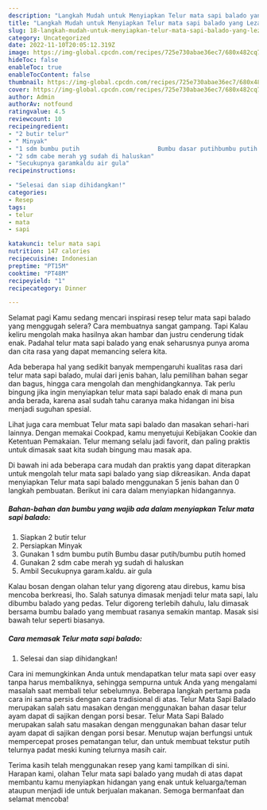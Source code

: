 ```yaml
---
description: "Langkah Mudah untuk Menyiapkan Telur mata sapi balado yang Lezat Sekali, Buat Buka Puasa Bisa Manjain Lidah"
title: "Langkah Mudah untuk Menyiapkan Telur mata sapi balado yang Lezat Sekali, Buat Buka Puasa Bisa Manjain Lidah"
slug: 18-langkah-mudah-untuk-menyiapkan-telur-mata-sapi-balado-yang-lezat-sekali-buat-buka-puasa-bisa-manjain-lidah
category: Uncategorized
date: 2022-11-10T20:05:12.319Z
image: https://img-global.cpcdn.com/recipes/725e730abae36ec7/680x482cq70/telur-mata-sapi-balado-foto-resep-utama.jpg
hideToc: false
enableToc: true
enableTocContent: false
thumbnail: https://img-global.cpcdn.com/recipes/725e730abae36ec7/680x482cq70/telur-mata-sapi-balado-foto-resep-utama.jpg
cover: https://img-global.cpcdn.com/recipes/725e730abae36ec7/680x482cq70/telur-mata-sapi-balado-foto-resep-utama.jpg
author: Admin
authorAv: notfound
ratingvalue: 4.5
reviewcount: 10
recipeingredient:
- "2 butir telur"
- " Minyak"
- "1 sdm bumbu putih                      Bumbu dasar putihbumbu putih homed"
- "2 sdm cabe merah yg sudah di haluskan"
- "Secukupnya garamkaldu air gula"
recipeinstructions:

- "Selesai dan siap dihidangkan!"
categories:
- Resep
tags:
- telur
- mata
- sapi

katakunci: telur mata sapi 
nutrition: 147 calories
recipecuisine: Indonesian
preptime: "PT15M"
cooktime: "PT48M"
recipeyield: "1"
recipecategory: Dinner

---
```



Selamat pagi Kamu sedang mencari inspirasi resep telur mata sapi balado yang menggugah selera? Cara membuatnya sangat gampang. Tapi Kalau keliru mengolah maka hasilnya akan hambar dan justru cenderung tidak enak. Padahal telur mata sapi balado yang enak seharusnya punya aroma dan cita rasa yang dapat memancing selera kita.


Ada beberapa hal yang sedikit banyak mempengaruhi kualitas rasa dari telur mata sapi balado, mulai dari jenis bahan, lalu pemilihan bahan segar dan bagus, hingga cara mengolah dan menghidangkannya. Tak perlu bingung jika ingin menyiapkan telur mata sapi balado enak di mana pun anda berada, karena asal sudah tahu caranya maka hidangan ini bisa menjadi suguhan spesial.

Lihat juga cara membuat Telur mata sapi balado dan masakan sehari-hari lainnya. Dengan memakai Cookpad, kamu menyetujui Kebijakan Cookie dan Ketentuan Pemakaian. Telur memang selalu jadi favorit, dan paling praktis untuk dimasak saat kita sudah bingung mau masak apa.


Di bawah ini ada beberapa cara mudah dan praktis yang dapat diterapkan untuk mengolah telur mata sapi balado yang siap dikreasikan. Anda dapat menyiapkan Telur mata sapi balado menggunakan 5 jenis bahan dan 0 langkah pembuatan. Berikut ini cara dalam menyiapkan hidangannya.

<!--inarticleads1-->

##### Bahan-bahan dan bumbu yang wajib ada dalam menyiapkan Telur mata sapi balado:

1. Siapkan 2 butir telur
1. Persiapkan  Minyak
1. Gunakan 1 sdm bumbu putih                      Bumbu dasar putih/bumbu putih homed
1. Gunakan 2 sdm cabe merah yg sudah di haluskan
1. Ambil Secukupnya garam.kaldu. air gula


Kalau bosan dengan olahan telur yang digoreng atau direbus, kamu bisa mencoba berkreasi, lho. Salah satunya dimasak menjadi telur mata sapi, lalu dibumbu balado yang pedas. Telur digoreng terlebih dahulu, lalu dimasak bersama bumbu balado yang membuat rasanya semakin mantap. Masak sisi bawah telur seperti biasanya. 

<!--inarticleads2-->

##### Cara memasak Telur mata sapi balado:


1. Selesai dan siap dihidangkan!

Cara ini memungkinkan Anda untuk mendapatkan telur mata sapi over easy tanpa harus membaliknya, sehingga sempurna untuk Anda yang mengalami masalah saat membali telur sebelumnya. Beberapa langkah pertama pada cara ini sama persis dengan cara tradisional di atas. Telur Mata Sapi Balado merupakan salah satu masakan dengan menggunakan bahan dasar telur ayam dapat di sajikan dengan porsi besar. Telur Mata Sapi Balado merupakan salah satu masakan dengan menggunakan bahan dasar telur ayam dapat di sajikan dengan porsi besar. Menutup wajan berfungsi untuk mempercepat proses pematangan telur, dan untuk membuat tekstur putih telurnya padat meski kuning telurnya masih cair. 

Terima kasih telah menggunakan resep yang kami tampilkan di sini. Harapan kami, olahan Telur mata sapi balado yang mudah di atas dapat membantu kamu menyiapkan hidangan yang enak untuk keluarga/teman ataupun menjadi ide untuk berjualan makanan. Semoga bermanfaat dan selamat mencoba!
